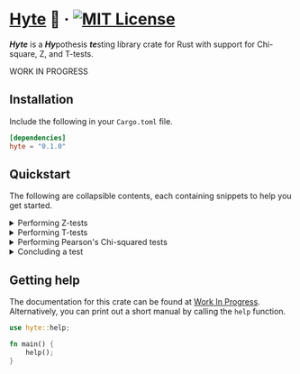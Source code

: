 # [Hyte](https://github.com/abyanmajid/hyte) 🦀 &middot; [![MIT License](https://img.shields.io/badge/License-MIT-blue.svg)](https://github.com/abyanmajid/hyte/blob/main/LICENSE)

***Hyte*** is a ***Hy***pothesis ***te***sting library crate for Rust with support for Chi-square, Z, and T-tests.

WORK IN PROGRESS

## Installation

Include the following in your `Cargo.toml` file.

```toml
[dependencies]
hyte = "0.1.0"
```

## Quickstart

The following are collapsible contents, each containing snippets to help you get started.

<details>
  <summary>Performing Z-tests</summary>
  <br>

  Work in Progress
  
</details>

<details>
  <summary>Performing T-tests</summary>
  <br>

  Work in Progress

</details>

<details>
  <summary>Performing Pearson's Chi-squared tests</summary>
  <br>

  Work in Progress
  
</details>

<details>
  <summary>Concluding a test</summary>

  <h4>Concluding with a custom significance level using <code>conclude</code></h4>

  Every instance of a test result such as `Z`, `T`, and `ChiSquare` have a method `conclude` which you can call to return a `Conclusion` variant (one of `Reject` or `DoNotReject`). The `conclude` method takes in two parameters:

  - significance_level: `f64`
  - print_output: `bool`
  
  ```rust
  use hyte::z::Z;

  fn main() {
      let results = Z::test(vec![1, 2, 3, 4, 5], 3.5, Tails::LOWER, true);

      // args: significance_level: f64, print_output: bool
      // returns: a `Conclusion` variant - either `Reject` or `DoNotReject`
      let conclusion = results.conclude(0.1, true);
  }
  ```

  `conclude` checks if the p-value assigned to `self.p` exceeds the significance level. If `self.p < significance_level`, then `conclude` will return the `Reject` variant. Otherwise, it will return the `DoNotReject` variant.

  <h4>Concluding conventionally with <code>conclude_by_convention</code></h4>

  `conclude_by_convention` is an alternative to `conclude`. It assumes a significance level of 0.05, which is widely regarded as an appropriate default in statistics.

  ```rust
  use hyte::z::Z;

  fn main() {
      let results = Z::test(vec![1, 2, 3, 4, 5], 3.5, Tails::LOWER, true);

      // args: print_output: bool
      // returns: a `Conclusion` variant - either `Reject` or `DoNotReject`
      let conclusion = results.conclude_by_convention(true);
  }
  ```

</details>

## Getting help

The documentation for this crate can be found at [Work In Progress](https://github.com/abyanmajid/hyte/blob/main/LICENSE). Alternatively, you can print out a short manual by calling the `help` function.

```rust
use hyte::help;

fn main() {
    help();
}
```
